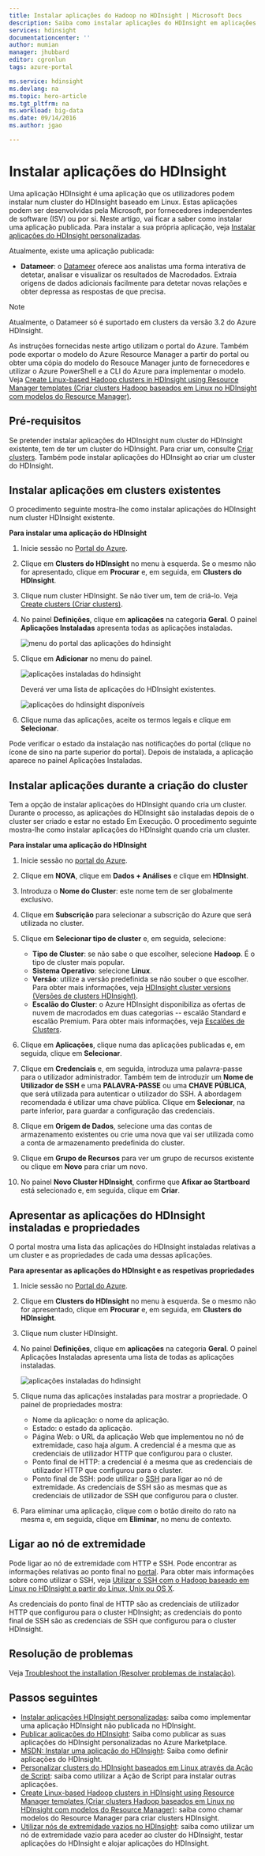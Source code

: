 ```yaml
---
title: Instalar aplicações do Hadoop no HDInsight | Microsoft Docs
description: Saiba como instalar aplicações do HDInsight em aplicações do HDInsight.
services: hdinsight
documentationcenter: ''
author: mumian
manager: jhubbard
editor: cgronlun
tags: azure-portal

ms.service: hdinsight
ms.devlang: na
ms.topic: hero-article
ms.tgt_pltfrm: na
ms.workload: big-data
ms.date: 09/14/2016
ms.author: jgao

---
```

# Instalar aplicações do HDInsight
Uma aplicação HDInsight é uma aplicação que os utilizadores podem instalar num cluster do HDInsight baseado em Linux. Estas aplicações podem ser desenvolvidas pela Microsoft, por fornecedores independentes de software (ISV) ou por si. Neste artigo, vai ficar a saber como instalar uma aplicação publicada. Para instalar a sua própria aplicação, veja [Instalar aplicações do HDInsight personalizadas](hdinsight-apps-install-custom-applications.md). 

Atualmente, existe uma aplicação publicada:

* **Datameer**: o [Datameer](http://www.datameer.com/documentation/display/DAS50/Home?ls=Partners&lsd=Microsoft&c=Partners&cd=Microsoft) oferece aos analistas uma forma interativa de detetar, analisar e visualizar os resultados de Macrodados. Extraia origens de dados adicionais facilmente para detetar novas relações e obter depressa as respostas de que precisa.

> [!NOTE]
> Atualmente, o Datameer só é suportado em clusters da versão 3.2 do Azure HDInsight.
> 
> 

As instruções fornecidas neste artigo utilizam o portal do Azure. Também pode exportar o modelo do Azure Resource Manager a partir do portal ou obter uma cópia do modelo do Resouce Manager junto de fornecedores e utilizar o Azure PowerShell e a CLI do Azure para implementar o modelo.  Veja [Create Linux-based Hadoop clusters in HDInsight using Resource Manager templates (Criar clusters Hadoop baseados em Linux no HDInsight com modelos do Resource Manager)](hdinsight-hadoop-create-linux-clusters-arm-templates.md).

## Pré-requisitos
Se pretender instalar aplicações do HDInsight num cluster do HDInsight existente, tem de ter um cluster do HDInsight. Para criar um, consulte [Criar clusters](hdinsight-hadoop-linux-tutorial-get-started.md#create-cluster). Também pode instalar aplicações do HDInsight ao criar um cluster do HDInsight.

## Instalar aplicações em clusters existentes
O procedimento seguinte mostra-lhe como instalar aplicações do HDInsight num cluster HDInsight existente.

**Para instalar uma aplicação do HDInsight**

1. Inicie sessão no [Portal do Azure](https://portal.azure.com).
2. Clique em **Clusters do HDInsight** no menu à esquerda.  Se o mesmo não for apresentado, clique em **Procurar** e, em seguida, em **Clusters do HDInsight**.
3. Clique num cluster HDInsight.  Se não tiver um, tem de criá-lo.  Veja [Create clusters (Criar clusters)](hdinsight-hadoop-linux-tutorial-get-started.md#create-cluster).
4. No painel **Definições**, clique em **aplicações** na categoria **Geral**. O painel **Aplicações Instaladas** apresenta todas as aplicações instaladas. 
   
    ![menu do portal das aplicações do hdinsight](./media/hdinsight-apps-install-applications/hdinsight-apps-portal-menu.png)
5. Clique em **Adicionar** no menu do painel. 
   
    ![aplicações instaladas do hdinsight](./media/hdinsight-apps-install-applications/hdinsight-apps-installed-apps.png)
   
    Deverá ver uma lista de aplicações do HDInsight existentes.
   
    ![aplicações do hdinsight disponíveis](./media/hdinsight-apps-install-applications/hdinsight-apps-list.png)
6. Clique numa das aplicações, aceite os termos legais e clique em **Selecionar**.

Pode verificar o estado da instalação nas notificações do portal (clique no ícone de sino na parte superior do portal). Depois de instalada, a aplicação aparece no painel Aplicações Instaladas.

## Instalar aplicações durante a criação do cluster
Tem a opção de instalar aplicações do HDInsight quando cria um cluster. Durante o processo, as aplicações do HDInsight são instaladas depois de o cluster ser criado e estar no estado Em Execução. O procedimento seguinte mostra-lhe como instalar aplicações do HDInsight quando cria um cluster.

**Para instalar uma aplicação do HDInsight**

1. Inicie sessão no [portal do Azure](https://portal.azure.com).
2. Clique em **NOVA**, clique em **Dados + Análises** e clique em **HDInsight**.
3. Introduza o **Nome do Cluster**: este nome tem de ser globalmente exclusivo.
4. Clique em **Subscrição** para selecionar a subscrição do Azure que será utilizada no cluster.
5. Clique em **Selecionar tipo de cluster** e, em seguida, selecione:
   
   * **Tipo de Cluster**: se não sabe o que escolher, selecione **Hadoop**. É o tipo de cluster mais popular.
   * **Sistema Operativo**: selecione **Linux**.
   * **Versão**: utilize a versão predefinida se não souber o que escolher. Para obter mais informações, veja [HDInsight cluster versions (Versões de clusters HDInsight)](hdinsight-component-versioning.md).
   * **Escalão do Cluster**: o Azure HDInsight disponibiliza as ofertas de nuvem de macrodados em duas categorias -- escalão Standard e escalão Premium. Para obter mais informações, veja [Escalões de Clusters](hdinsight-hadoop-provision-linux-clusters.md#cluster-tiers).
6. Clique em **Aplicações**, clique numa das aplicações publicadas e, em seguida, clique em **Selecionar**.
7. Clique em **Credenciais** e, em seguida, introduza uma palavra-passe para o utilizador administrador. Também tem de introduzir um **Nome de Utilizador de SSH** e uma **PALAVRA-PASSE** ou uma **CHAVE PÚBLICA**, que será utilizada para autenticar o utilizador do SSH. A abordagem recomendada é utilizar uma chave pública. Clique em **Selecionar**, na parte inferior, para guardar a configuração das credenciais.
8. Clique em **Origem de Dados**, selecione uma das contas de armazenamento existentes ou crie uma nova que vai ser utilizada como a conta de armazenamento predefinida do cluster.
9. Clique em **Grupo de Recursos** para ver um grupo de recursos existente ou clique em **Novo** para criar um novo.
10. No painel **Novo Cluster HDInsight**, confirme que **Afixar ao Startboard** está selecionado e, em seguida, clique em **Criar**. 

## Apresentar as aplicações do HDInsight instaladas e propriedades
O portal mostra uma lista das aplicações do HDInsight instaladas relativas a um cluster e as propriedades de cada uma dessas aplicações.

**Para apresentar as aplicações do HDInsight e as respetivas propriedades**

1. Inicie sessão no [Portal do Azure](https://portal.azure.com).
2. Clique em **Clusters do HDInsight** no menu à esquerda.  Se o mesmo não for apresentado, clique em **Procurar** e, em seguida, em **Clusters do HDInsight**.
3. Clique num cluster HDInsight.
4. No painel **Definições**, clique em **aplicações** na categoria **Geral**. O painel Aplicações Instaladas apresenta uma lista de todas as aplicações instaladas. 
   
    ![aplicações instaladas do hdinsight](./media/hdinsight-apps-install-applications/hdinsight-apps-installed-apps-with-apps.png)
5. Clique numa das aplicações instaladas para mostrar a propriedade. O painel de propriedades mostra:
   
   * Nome da aplicação: o nome da aplicação.
   * Estado: o estado da aplicação. 
   * Página Web: o URL da aplicação Web que implementou no nó de extremidade, caso haja algum. A credencial é a mesma que as credenciais de utilizador HTTP que configurou para o cluster.
   * Ponto final de HTTP: a credencial é a mesma que as credenciais de utilizador HTTP que configurou para o cluster. 
   * Ponto final de SSH: pode utilizar o [SSH](hdinsight-hadoop-linux-use-ssh-unix.md) para ligar ao nó de extremidade. As credenciais de SSH são as mesmas que as credenciais de utilizador de SSH que configurou para o cluster.
6. Para eliminar uma aplicação, clique com o botão direito do rato na mesma e, em seguida, clique em **Eliminar**, no menu de contexto.

## Ligar ao nó de extremidade
Pode ligar ao nó de extremidade com HTTP e SSH. Pode encontrar as informações relativas ao ponto final no [portal](#list-installed-hdinsight-apps-and-properties). Para obter mais informações sobre como utilizar o SSH, veja [Utilizar o SSH com o Hadoop baseado em Linux no HDInsight a partir do Linux, Unix ou OS X](hdinsight-hadoop-linux-use-ssh-unix.md). 

As credenciais do ponto final de HTTP são as credenciais de utilizador HTTP que configurou para o cluster HDInsight; as credenciais do ponto final de SSH são as credenciais de SSH que configurou para o cluster HDInsight.

## Resolução de problemas
Veja [Troubleshoot the installation (Resolver problemas de instalação)](hdinsight-apps-install-custom-applications.md#troubleshoot-the-installation).

## Passos seguintes
* [Instalar aplicações HDInsight personalizadas](hdinsight-apps-install-custom-applications.md): saiba como implementar uma aplicação HDInsight não publicada no HDInsight.
* [Publicar aplicações do HDInsight](hdinsight-apps-publish-applications.md): Saiba como publicar as suas aplicações do HDInsight personalizadas no Azure Marketplace.
* [MSDN: Instalar uma aplicação do HDInsight](https://msdn.microsoft.com/library/mt706515.aspx): Saiba como definir aplicações do HDInsight.
* [Personalizar clusters do HDInsight baseados em Linux através da Ação de Script](hdinsight-hadoop-customize-cluster-linux.md): saiba como utilizar a Ação de Script para instalar outras aplicações.
* [Create Linux-based Hadoop clusters in HDInsight using Resource Manager templates (Criar clusters Hadoop baseados em Linux no HDInsight com modelos do Resource Manager)](hdinsight-hadoop-create-linux-clusters-arm-templates.md): saiba como chamar modelos do Resource Manager para criar clusters HDInsight.
* [Utilizar nós de extremidade vazios no HDInsight](hdinsight-apps-use-edge-node.md): saiba como utilizar um nó de extremidade vazio para aceder ao cluster do HDInsight, testar aplicações do HDInsight e alojar aplicações do HDInsight.

<!--HONumber=Sep16_HO3-->


